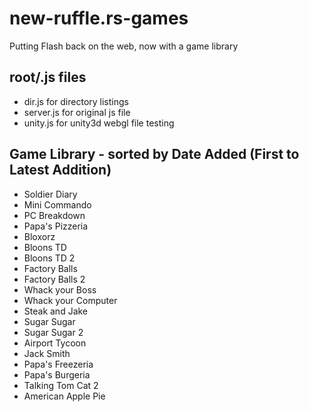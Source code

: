 # new-ruffle.rs-games

Putting Flash back on the web, now with a game library

## root/.js files

- dir.js for directory listings
- server.js for original js file
- unity.js for unity3d webgl file testing

## Game Library - sorted by Date Added (First to Latest Addition)

- Soldier Diary
- Mini Commando
- PC Breakdown
- Papa's Pizzeria
- Bloxorz
- Bloons TD
- Bloons TD 2
- Factory Balls
- Factory Balls 2
- Whack your Boss
- Whack your Computer
- Steak and Jake
- Sugar Sugar
- Sugar Sugar 2
- Airport Tycoon
- Jack Smith
- Papa's Freezeria
- Papa's Burgeria
- Talking Tom Cat 2
- American Apple Pie
